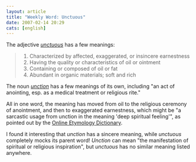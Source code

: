 ```yaml
---
layout: article
title: "Weekly Word: Unctuous"
date: 2007-02-14 20:29
cats: [english]
---
```

The adjective <em><a href="http://dictionary.reference.com/browse/unctuous">unctuous</a></em> has a few meanings:

<blockquote>
<ol>
	<li>Characterized by affected, exaggerated, or insincere earnestness</li>
	<li>Having the quality or characteristics of oil or ointment</li>
	<li>Containing or composed of oil or fat</li>
	<li>Abundant in organic materials; soft and rich</li>
</ol>
</blockquote>

The noun <em><a href="http://dictionary.reference.com/browse/unction">unction</a></em> has a few meanings of its own, including "an act of anointing, esp. as a medical treatment or religious rite."

All in one word, the meaning has moved from oil to the religious ceremony of anointment, and then to exaggerated earnestness, which might be "a sarcastic usage from unction in the meaning 'deep spiritual feeling'", as pointed out by the <a href="http://www.etymonline.com/index.php?term=unctuous">Online Etymology Dictionary</a>.

I found it interesting that <em>unction</em> has a sincere meaning, while <em>unctuous</em> completely mocks its parent word! <em>Unction</em> can mean "the manifestation of spiritual or religious inspiration", but <em>unctuous</em> has no similar meaning listed anywhere.
